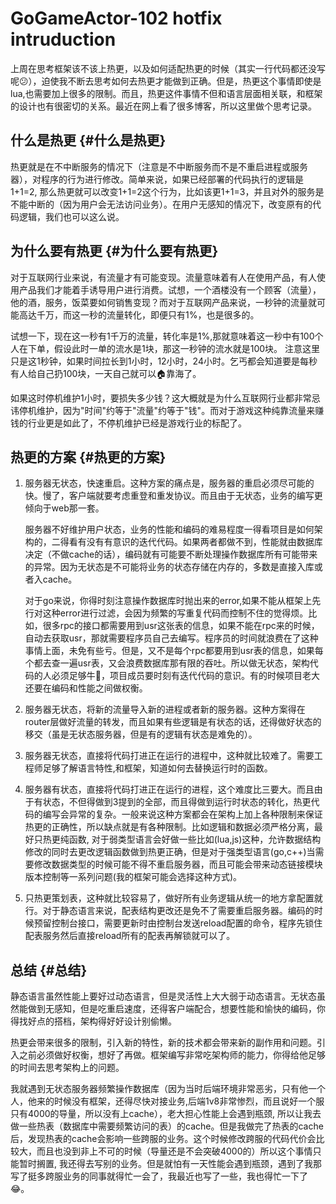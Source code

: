 # GoGameActor-102 hotfix intruduction


<!--more-->

上周在思考框架该不该上热更，以及如何适配热更的时候（其实一行代码都还没写呢😕），迫使我不断去思考如何去热更才能做到正确。但是，热更这个事情即使是lua,也需要加上很多的限制。而且，热更这件事情不但和语言层面相关联，和框架的设计也有很密切的关系。最近在网上看了很多博客，所以这里做个思考记录。


## 什么是热更 {#什么是热更}

热更就是在不中断服务的情况下（注意是不中断服务而不是不重启进程或服务器），对程序的行为进行修改。简单来说，如果已经部署的代码执行的逻辑是1+1=2, 那么热更就可以改变1+1=2这个行为，比如该更1+1=3，并且对外的服务是不能中断的（因为用户会无法访问业务）。在用户无感知的情况下，改变原有的代码逻辑，我们也可以这么说。


## 为什么要有热更 {#为什么要有热更}

对于互联网行业来说，有流量才有可能变现。流量意味着有人在使用产品，有人使用产品我们才能着手诱导用户进行消费。试想，一个酒楼没有一个顾客（流量），他的酒，服务，饭菜要如何销售变现？而对于互联网产品来说，一秒钟的流量就可能高达千万，而这一秒的流量转化，即便只有1%，也是很多的。

试想一下，现在这一秒有1千万的流量，转化率是1%,那就意味着这一秒中有100个人在下单，假设此时一单的流水是1块，那这一秒钟的流水就是100块。 注意这里只是这1秒钟，如果时间拉长到1小时，12小时，24小时。乞丐都会知道要是每秒有人给自己扔100块，一天自己就可以🏠靠海了。

如果这时停机维护1小时，要损失多少钱？这大概就是为什么互联网行业都非常忌讳停机维护，因为"时间"约等于"流量"约等于"钱"。而对于游戏这种纯靠流量来赚钱的行业更是如此了，不停机维护已经是游戏行业的标配了。


## 热更的方案 {#热更的方案}

1.  服务器无状态，快速重启。这种方案的痛点是，服务器的重启必须尽可能的快。慢了，客户端就要考虑重登和重发协议。而且由于无状态，业务的编写更倾向于web那一套。

    服务器不好维护用户状态，业务的性能和编码的难易程度一得看项目是如何架构的，二得看有没有有意识的迭代代码。如果两者都做不到，性能就由数据库决定（不做cache的话），编码就有可能要不断处理操作数据库所有可能带来的异常。因为无状态是不可能将业务的状态存储在内存的，多数是直接入库或者入cache。

    对于go来说，你得时刻注意操作数据库时抛出来的error,如果不能从框架上先行对这种error进行过滤，会因为频繁的写重复代码而控制不住的觉得烦。比如，很多rpc的接口都需要用到usr这张表的信息，如果不能在rpc来的时候，自动去获取usr，那就需要程序员自己去编写。程序员的时间就浪费在了这种事情上面，未免有些亏。但是，又不是每个rpc都要用到usr表的信息，如果每个都去查一遍usr表，又会浪费数据库那有限的吞吐。所以做无状态，架构代码的人必须足够牛🍺，项目成员要时刻有迭代代码的意识。有的时候项目老大还要在编码和性能之间做权衡。
2.  服务器无状态，将新的流量导入新的进程或者新的服务器。这种方案得在router层做好流量的转发，而且如果有些逻辑是有状态的话，还得做好状态的移交（虽是无状态服务器，但是有的逻辑有状态是难免的）。
3.  服务器无状态，直接将代码打进正在运行的进程中，这种就比较难了。需要工程师足够了解语言特性,和框架，知道如何去替换运行时的函数。
4.  服务器有状态，直接将代码打进正在运行的进程，这个难度比三要大。而且由于有状态，不但得做到3提到的全部，而且得做到运行时状态的转化，热更代码的编写会异常的复杂。一般来说这种方案都会在架构上加上各种限制来保证热更的正确性，所以缺点就是有各种限制。比如逻辑和数据必须严格分离，最好只热更纯函数, 对于弱类型语言会好做一些比如(lua,js)这种，允许数据结构修改的同时去更改逻辑函数做到热更正确，但是对于强类型语言(go,c++)当需要修改数据类型的时候可能不得不重启服务器，而且可能会带来动态链接模块版本控制等一系列问题(我的框架可能会选择这种方式)。

5.  只热更策划表，这种就比较容易了，做好所有业务逻辑从统一的地方拿配置就行。对于静态语言来说，配表结构更改还是免不了需要重启服务器。编码的时候预留控制台接口，需要更新时由控制台发送reload配置的命令，程序先锁住配表服务然后直接reload所有的配表再解锁就可以了。


## 总结 {#总结}

静态语言虽然性能上要好过动态语言，但是灵活性上大大弱于动态语言。无状态虽然能做到无感知，但是吃重启速度，还得客户端配合，想要性能和愉快的编码，你得找好点的搭档，架构得好好设计别偷懒。

热更会带来很多的限制，引入新的特性，新的技术都会带来新的副作用和问题。引入之前必须做好权衡，想好了再做。框架编写非常吃架构师的能力，你得给他足够的时间去思考架构上的问题。

我就遇到无状态服务器频繁操作数据库（因为当时后端环境非常恶劣，只有他一个人，他来的时候没有框架，还得尽快对接业务,后端1v8非常惨烈，而且说好一个服只有4000的导量，所以没有上cache），老大担心性能上会遇到瓶颈, 所以让我去做一些热表（数据库中需要频繁访问的表）的cache。但是我做完了热表的cache后，发现热表的cache会影响一些跨服的业务。这个时候修改跨服的代码代价会比较大，而且也没到非上不可的时候（导量还是不会突破4000的）所以这个事情只能暂时搁置, 我还得去写别的业务。但是就怕有一天性能会遇到瓶颈，遇到了我那写了挺多跨服业务的同事就得忙一会了，我最近也写了一些，我也得忙一下了😂。

